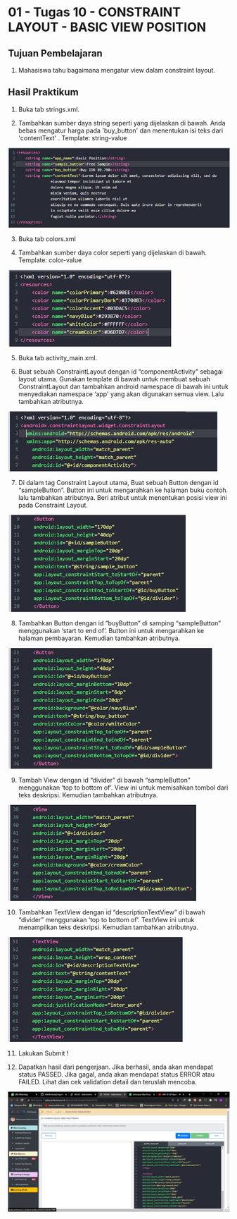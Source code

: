 # 01 - Tugas 10 - CONSTRAINT LAYOUT - BASIC VIEW POSITION

## Tujuan Pembelajaran

1. Mahasiswa tahu bagaimana mengatur view dalam constraint layout.

## Hasil Praktikum

1. Buka tab strings.xml.

2. Tambahkan sumber daya string seperti yang dijelaskan di bawah. Anda bebas mengatur harga pada 'buy_button' dan menentukan isi teks dari 'contentText' .
Template: <string name="string-name">string-value</string>

![Screenshot Gambar Source Code](img/jawab2.JPG)

3. Buka tab colors.xml

4. Tambahkan sumber daya color seperti yang dijelaskan di bawah.
Template: <color name="color-name">color-value</color>

![Screenshot Gambar Source Code](img/jawab4.JPG)

5. Buka tab activity_main.xml.

6. Buat sebuah ConstraintLayout dengan id “componentActivity” sebagai layout utama. Gunakan template di bawah untuk membuat sebuah ConstraintLayout dan tambahkan android namespace di bawah ini untuk menyediakan namespace ‘app' yang akan digunakan semua view. Lalu tambahkan atributnya.

![Screenshot Gambar Source Code](img/jawab6.JPG)

7. Di dalam tag Constraint Layout utama, Buat sebuah Button dengan id “sampleButton”. Button ini untuk mengarahkan ke halaman buku contoh. lalu tambahkan atributnya. Beri atribut untuk menentukan posisi view ini pada Constraint Layout.

![Screenshot Gambar Source Code](img/jawab7.JPG)

8. Tambahkan Button dengan id “buyButton” di samping “sampleButton” menggunakan ‘start to end of’. Button ini untuk mengarahkan ke halaman pembayaran. Kemudian tambahkan atributnya.

![Screenshot Gambar Source Code](img/jawab8.JPG)

9. Tambah View dengan id “divider” di bawah “sampleButton” menggunakan ‘top to bottom of’. View ini untuk memisahkan tombol dari teks deskripsi. Kemudian tambahkan atributnya.

![Screenshot Gambar Source Code](img/jawab9.JPG)

10. Tambahkan TextView dengan id “descriptionTextView” di bawah “divider” menggunakan ‘top to bottom of’. TextView ini untuk menampilkan teks deskripsi. Kemudian tambahkan atributnya.

![Screenshot Gambar Source Code](img/jawab10.JPG)

11. Lakukan Submit !

12. Dapatkan hasil dari pengerjaan. Jika berhasil, anda akan mendapat status PASSED. Jika gagal, anda akan mendapat status ERROR atau FAILED. Lihat dan cek validation detail dan teruslah mencoba.

![Screenshot Gambar Source Code](img/jawab12.JPG)